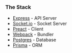 ### The Stack

- [Express](http://expressjs.com/) - API Server
- [Socket.io](https://socket.io/) - Socket Server
- [Preact](https://preactjs.com/) - Client
- [Webpack](https://webpack.js.org/) - Bundler
- [Postgres](https://www.postgresql.org/) - Database
- [Prisma](https://www.prisma.io/) - ORM
